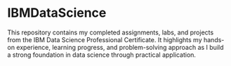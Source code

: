 # IBMDataScience
This repository contains my completed assignments, labs, and projects from the IBM Data Science Professional Certificate. It highlights my hands-on experience, learning progress, and problem-solving approach as I build a strong foundation in data science through practical application.
